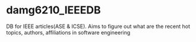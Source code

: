 # damg6210_IEEEDB

DB for IEEE articles(ASE & ICSE). Aims to figure out what are the recent hot topics, authors, affiliations in software engineering